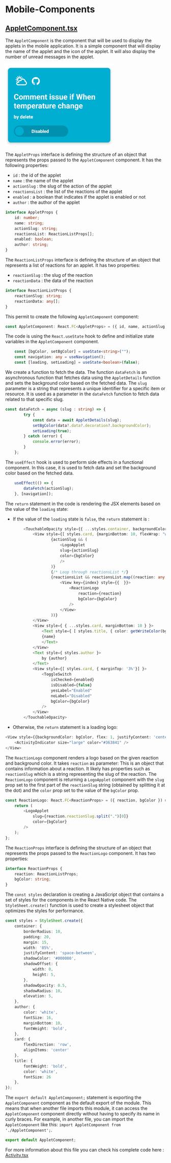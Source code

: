 # Mobile-Components

## [AppletComponent.tsx](https://github.com/maelbecel/ARea/blob/master/mobile/Area51/components/Applets/AppletComponent.tsx)

The `AppletComponent` is the component that will be used to display the applets in the mobile application. It is a simple component that will display the name of the applet and the icon of the applet. It will also display the number of unread messages in the applet.

![AppletComponent.png](../images/mobileComponents/AppletComponent.png)

The `AppletProps` interface is defining the structure of an object that represents the props passed
to the `AppletComponent` component. It has the following properties:
* `id` : the id of the applet
* `name` : the name of the applet
* `actionSlug` : the slug of the action of the applet
* `reactionsList` : the list of the reactions of the applet
* `enabled` : a boolean that indicates if the applet is enabled or not
* `author` : the author of the applet

```typescript 
interface AppletProps {
    id: number;
    name: string;
    actionSlug: string;
    reactionsList: ReactionListProps[];
    enabled: boolean;
    author: string;
}
```

The `ReactionListProps` interface is defining the structure of an object that represents a list of
reactions for an applet. It has two properties:
* `reactionSlug` : the slug of the reaction
* `reactionData` : the data of the reaction

```Typescript
interface ReactionListProps {
    reactionSlug: string;
    reactionData: any[];
}
```

This permit to create the following `AppletComponent` component:

```typescript
const AppletComponent: React.FC<AppletProps> = ({ id, name, actionSlug, reactionsList, enabled, author }) 
```

The code is using the `React.useState` hook to define and initialize state variables in the
`AppletComponent` component.

```typescript
    const [bgColor, setBgColor] = useState<string>("");
    const navigation: any = useNavigation();
    const [loading, setLoading] = useState<boolean>(false);
```

We create a function to fetch the data. The function `dataFetch` is an asynchronous function that fetches data using the `AppletDetails`
function and sets the background color based on the fetched data. The `slug` parameter is a string that represents a unique identifier for 
a specific item or resource. It is used as a parameter in the `dataFetch` function to fetch data related to that specific slug.

```typescript
const dataFetch = async (slug : string) => {
        try {
            const data = await AppletDetails(slug);
            setBgColor(data?.data?.decoration?.backgroundColor);
            setLoading(true);
        } catch (error) {
            console.error(error);
        }
    };
```

The `useEffect` hook is used to perform side effects in a functional component. In this case, it
is used to fetch data and set the background color based on the fetched data.

```typescript
    useEffect(() => {
        dataFetch(actionSlug);
    }, [navigation]);
```

The `return` statement in the code is rendering the JSX elements based on the value of the
`loading` state: 
* If the value of the `loading` state is `false`, the `return` statement is :
```typescript 
        <TouchableOpacity style={{ ...styles.container, backgroundColor: bgColor} } onPress={() => navigation.navigate('MyApplets', { id: id })}>
            <View style={[ styles.card, {marginBottom: 10, flexWrap: "wrap" }]}>
                    {actionSlug && (
                        <LogoApplet
                        slug={actionSlug}
                        color={bgColor}
                        />
                    )}
                    {/* Loop through reactionsList */}
                    {reactionsList && reactionsList.map((reaction: any, index: number) => (
                        <View key={index} style={{  }}>
                            <ReactionLogo
                                reaction={reaction}
                                bgColor={bgColor}
                            />
                        </View>
                    ))}
            </View>
            <View style={ { ...styles.card, marginBottom: 10 } }>
                <Text style={ [ styles.title, { color: getWriteColor(bgColor) }] }>
                {name}
                </Text>
            </View>
            <Text style={ styles.author }>
                by {author}
            </Text>
            <View style={[ styles.card, { marginTop: '3%'}] }>
                <ToggleSwitch
                    isChecked={enabled}
                    isDisabled={false}
                    yesLabel="Enabled"
                    noLabel="Disabled"
                    bgColor={bgColor}
                />
            </View>
        </TouchableOpacity>
```
* Otherwise, the `return` statement is a loading logo:

```typescript
<View style={{backgroundColor: bgColor, flex: 1, justifyContent: 'center', alignItems: 'center'}}>
    <ActivityIndicator size="large" color="#363841" />
</View>
```

The `ReactionLogo` component renders a logo based on the given reaction and background color. It takes `reaction` as parameter: This is an object that contains information about a reaction. It likely has
properties such as `reactionSlug` which is a string representing the slug of the reaction. The `ReactionLogo` component is returning a `LogoApplet` component with the `slug` prop set
to the first part of the `reactionSlug` string (obtained by splitting it at the dot) and the `color` prop set to the value of the `bgColor` prop.

```typescript
const ReactionLogo: React.FC<ReactionProps> = ({ reaction, bgColor }) => {
    return (
        <LogoApplet
            slug={reaction.reactionSlug.split(".")[0]}
            color={bgColor}
        />
    );
};
```

The `ReactionProps` interface is defining the structure of an object that represents the props
passed to the `ReactionLogo` component. It has two properties:

```Typescript
interface ReactionProps {
    reaction: ReactionListProps;
    bgColor: string;
}
```

The `const styles` declaration is creating a JavaScript object that contains a set of styles for the
components in the React Native code. The `StyleSheet.create()` function is used to create a
stylesheet object that optimizes the styles for performance.

```typescript
const styles = StyleSheet.create({
    container: {
        borderRadius: 10,
        padding: 20,
        margin: 15,
        width: '85%',
        justifyContent: 'space-between',
        shadowColor: '#000000',
        shadowOffset: {
            width: 0,
            height: 5,
        },
        shadowOpacity: 0.5,
        shadowRadius: 10,
        elevation: 5,
    },
    author: {
        color: 'white',
        fontSize: 16,
        marginBottom: 10,
        fontWeight: 'bold',
    },
    card: {
        flexDirection: 'row',
        alignItems: 'center'
    },
    title: {
        fontWeight: 'bold',
        color: 'white',
        fontSize: 26
    },
});
```

The `export default AppletComponent;` statement is exporting the `AppletComponent` component as the
default export of the module. This means that when another file imports this module, it can access
the `AppletComponent` component directly without having to specify its name in curly braces. For
example, in another file, you can import the `AppletComponent` like this: `import AppletComponent
from './AppletComponent';`.

```javascript 
export default AppletComponent;
```

For more information about this file you can check his complete code here : [Activity.tsx](https://github.com/maelbecel/ARea/blob/master/mobile/Area51/components/Applets/AppletComponent.tsx)
